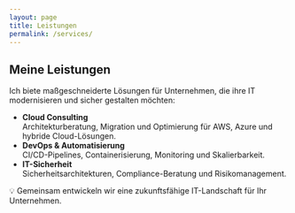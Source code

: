 ```yaml
---
layout: page
title: Leistungen
permalink: /services/
---
```


## Meine Leistungen

Ich biete maßgeschneiderte Lösungen für Unternehmen, die ihre IT modernisieren und sicher gestalten möchten:

- **Cloud Consulting**  
  Architekturberatung, Migration und Optimierung für AWS, Azure und hybride Cloud-Lösungen.
- **DevOps & Automatisierung**  
  CI/CD-Pipelines, Containerisierung, Monitoring und Skalierbarkeit.
- **IT-Sicherheit**  
  Sicherheitsarchitekturen, Compliance-Beratung und Risikomanagement.

💡 Gemeinsam entwickeln wir eine zukunftsfähige IT-Landschaft für Ihr Unternehmen.
